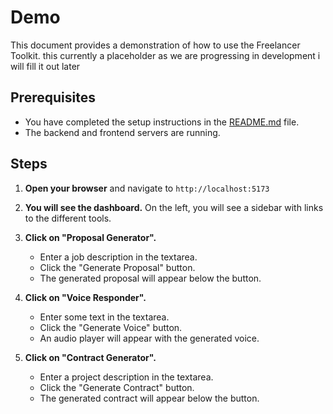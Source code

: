 # Demo

This document provides a demonstration of how to use the Freelancer Toolkit.
this currently a placeholder as we are progressing in development i will fill it out later

## Prerequisites

- You have completed the setup instructions in the [README.md](README.md) file.
- The backend and frontend servers are running.

## Steps

1.  **Open your browser** and navigate to `http://localhost:5173`

2.  **You will see the dashboard.** On the left, you will see a sidebar with links to the different tools.

3.  **Click on "Proposal Generator".**
    - Enter a job description in the textarea.
    - Click the "Generate Proposal" button.
    - The generated proposal will appear below the button.

4.  **Click on "Voice Responder".**
    - Enter some text in the textarea.
    - Click the "Generate Voice" button.
    - An audio player will appear with the generated voice.

5.  **Click on "Contract Generator".**
    - Enter a project description in the textarea.
    - Click the "Generate Contract" button.
    - The generated contract will appear below the button.

